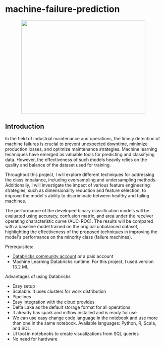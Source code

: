 # machine-failure-prediction

<p align="center">
<img src="https://github.com/mathewsrc/machine-failure-prediction/assets/94936606/69177a11-5937-4016-bf17-b41e1c00c4f1" width="400" height="300">
</p>


## Introduction

In the field of industrial maintenance and operations, the timely detection of machine failures is crucial to prevent unexpected downtime, minimize production losses, and optimize maintenance strategies. Machine learning techniques have emerged as valuable tools for predicting and classifying data. However, the effectiveness of such models heavily relies on the quality and balance of the dataset used for training.

Throughout this project, I will explore different techniques for addressing the class imbalance, including oversampling and undersampling methods. Additionally, I will investigate the impact of various feature engineering strategies, such as dimensionality reduction and feature selection, to improve the model's ability to discriminate between healthy and failing machines.

The performance of the developed binary classification models will be evaluated using accuracy, confusion matrix, and area under the receiver operating characteristic curve (AUC-ROC). The results will be compared with a baseline model trained on the original unbalanced dataset, highlighting the effectiveness of the proposed techniques in improving the model's performance on the minority class (failure machines).

Prerequisites:
 * [Databricks community account](https://community.cloud.databricks.com/login.html) or a paid account
 * Machine Learning Databricks runtime. For this project, I used version 13.2 ML

Advantages of using Databricks
* Easy setup
* Scalable. It uses clusters for work distribution
* Pipelines
* Easy integration with the cloud provides
* Delta Lake as the default storage format for all operations
* It already has spark and mlflow installed and is ready for use
* We can use easy change code language in the notebook and use more than one in the same notebook. Available languages: Python, R, Scala, and SQL.
* UI tool in notebooks to create visualizations from SQL queries 
* No need for hardware
  
